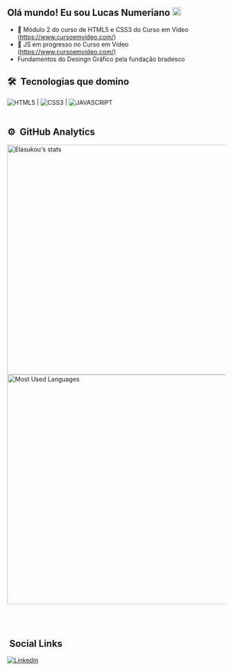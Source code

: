 ##  Olá mundo! Eu sou Lucas Numeriano <img src="https://raw.githubusercontent.com/kaueMarques/kaueMarques/master/hi.gif" width="20px">

- 🔬 Módulo 2  do curso de HTML5 e CSS3 do Curso em Vídeo (https://www.cursoemvideo.com/)
- 🧡 JS em progresso no  Curso em Vídeo (https://www.cursoemvideo.com/)
- Fundamentos do Desingn Gráfico pela fundação bradesco


## 🛠 &nbsp;Tecnologias que domino
<img align="center" alt="HTML5 " 
src="https://img.shields.io/badge/HTML5-E34F26?style=for-the-badge&logo=html5&logoColor=white"> |
<img align ="center" alt ="CSS3"
src="https://img.shields.io/badge/CSS3-1572B6?style=for-the-badge&logo=css3&logoColor=white"> |
<img align ="center" alt ="JAVASCRIPT"
src="https://img.shields.io/badge/JavaScript-323330?style=for-the-badge&logo=javascript&logoColor=F7DF1E">
<br><br>

## ⚙️ &nbsp;GitHub Analytics
<p align="left">
<img width="530em" src="https://github-readme-stats.vercel.app/api?username=Elasukou&show_icons=true&theme=synthwave" alt="Elasukou's stats"/>
  
<img width="530em" src="https://github-readme-stats.vercel.app/api/top-langs/?username=Elasukou&layout=compact&theme=synthwave" alt="Most Used Languages"/>
</p>

<br><br>

## &nbsp;Social Links
[![Linkedin](https://img.shields.io/badge/LinkedIn-0077B5?style=for-the-badge&logo=linkedin&logoColor=white)](https://www.linkedin.com/in/lucas-numeriano-4a249a238/) 
